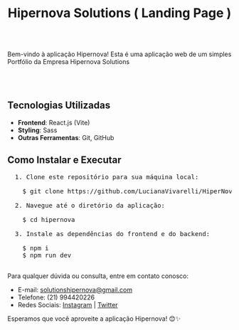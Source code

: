 <h1 align="center"> Hipernova Solutions ( Landing Page )</h1>
<br>
<br>
  
<p>Bem-vindo à aplicação Hipernova! Esta é uma aplicação web de um simples Portfólio da Empresa Hipernova Solutions</p>

<br>
<br>
<h2>Tecnologias Utilizadas</h2>

- **Frontend**: React.js (Vite)
- **Styling**: Sass
- **Outras Ferramentas**: Git, GitHub

<h2> Como Instalar e Executar</h2>

<pre>
  1. Clone este repositório para sua máquina local:
  
    $ git clone https://github.com/LucianaVivarelli/HiperNova.git

  2. Navegue até o diretório da aplicação:
  
    $ cd hipernova

  3. Instale as dependências do frontend e do backend:
  
    $ npm i
    $ npm run dev

</pre>
Para qualquer dúvida ou consulta, entre em contato conosco:

- E-mail: solutionshipernova@gmail.com
- Telefone: (21) 994420226
- Redes Sociais: [Instagram](https://www.instagram.com/hipernovasol/) | [Twitter](https://twitter.com/hipernovasol) 

Esperamos que você aproveite a aplicação Hipernova! 😊✨
